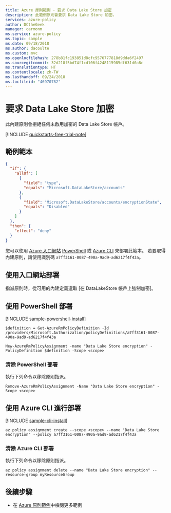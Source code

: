 ```yaml
---
title: Azure 原則範例 - 要求 Data Lake Store 加密
description: 此範例原則會要求 Data Lake Store 加密。
services: azure-policy
author: DCtheGeek
manager: carmonm
ms.service: azure-policy
ms.topic: sample
ms.date: 09/18/2018
ms.author: dacoulte
ms.custom: mvc
ms.openlocfilehash: 278b81fc193851d8cfc9576777818d9dda6f2497
ms.sourcegitcommit: 32d218f5bd74f1cd106f4248115985df631d0a8c
ms.translationtype: HT
ms.contentlocale: zh-TW
ms.lasthandoff: 09/24/2018
ms.locfileid: "46970782"
---
```

# <a name="require-data-lake-store-encryption"></a>要求 Data Lake Store 加密

此內建原則會拒絕任何未啟用加密的 Data Lake Store 帳戶。

[!INCLUDE [quickstarts-free-trial-note](../../../../includes/quickstarts-free-trial-note.md)]

## <a name="sample-template"></a>範例範本

```json
{
  "if": {
    "allOf": [
      {
        "field": "type",
        "equals": "Microsoft.DataLakeStore/accounts"
      },
      {
        "field": "Microsoft.DataLakeStore/accounts/encryptionState",
        "equals": "Disabled"
      }
    ]
  },
  "then": {
    "effect": "deny"
  }
}
```

您可以使用 [Azure 入口網站](#deploy-with-the-portal) [PowerShell](#deploy-with-powershell) 或 [Azure CLI](#deploy-with-azure-cli) 來部署此範本。 若要取得內建原則，請使用識別碼 `a7ff3161-0087-490a-9ad9-ad6217f4f43a`。

## <a name="deploy-with-the-portal"></a>使用入口網站部署

指派原則時，從可用的內建定義選取 [在 DataLakeStore 帳戶上強制加密]。

## <a name="deploy-with-powershell"></a>使用 PowerShell 部署

[!INCLUDE [sample-powershell-install](../../../../includes/sample-powershell-install-no-ssh.md)]

```azurepowershell-interactive
$definition = Get-AzureRmPolicyDefinition -Id /providers/Microsoft.Authorization/policyDefinitions/a7ff3161-0087-490a-9ad9-ad6217f4f43a

New-AzureRmPolicyAssignment -name "Data Lake Store encryption" -PolicyDefinition $definition -Scope <scope>
```

### <a name="clean-up-powershell-deployment"></a>清除 PowerShell 部署

執行下列命令以移除原則指派。

```azurepowershell-interactive
Remove-AzureRmPolicyAssignment -Name "Data Lake Store encryption" -Scope <scope>
```

## <a name="deploy-with-azure-cli"></a>使用 Azure CLI 進行部署

[!INCLUDE [sample-cli-install](../../../../includes/sample-cli-install.md)]

```azurecli-interactive
az policy assignment create --scope <scope> --name "Data Lake Store encryption" --policy a7ff3161-0087-490a-9ad9-ad6217f4f43a
```

### <a name="clean-up-azure-cli-deployment"></a>清除 Azure CLI 部署

執行下列命令以移除原則指派。

```azurecli-interactive
az policy assignment delete --name "Data Lake Store encryption" --resource-group myResourceGroup
```

## <a name="next-steps"></a>後續步驟

- 在 [Azure 原則範例](index.md)中檢閱更多範例
